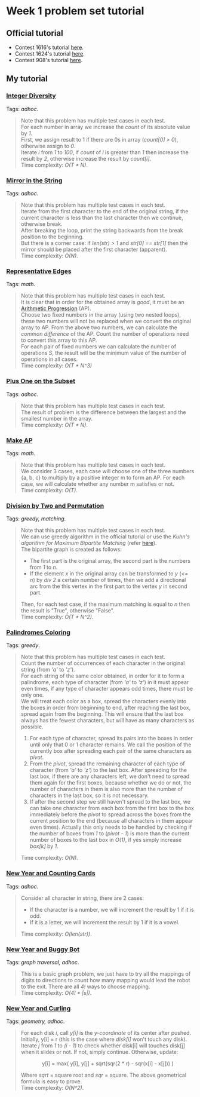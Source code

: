 # Week 1 problem set tutorial

## Official tutorial
- Contest 1616's tutorial [here](https://codeforces.com/blog/entry/98501).
- Contest 1624's tutorial [here](https://codeforces.com/blog/entry/98942).
- Contest 908's tutorial [here](https://codeforces.com/blog/entry/56713).

## My tutorial

### [Integer Diversity](https://codeforces.com/contest/1616/problem/A)

Tags: *adhoc*.
> Note that this problem has multiple test cases in each test. <br>
> For each number in array we increase the *count* of its absolute value by *1*. <br>
> First, we assign result to 1 if there are 0s in array (*count[0] > 0*), otherwise assign to *0*. <br>
> Iterate *i* from *1* to *100*, if *count* of *i* is greater than *1* then increase the result by *2*, otherwise increase the result by *count[i]*. <br>
> Time complexity: *O(T * N)*. 

### [Mirror in the String](https://codeforces.com/contest/1616/problem/B)

Tags: *adhoc*.
> Note that this problem has multiple test cases in each test. <br>
> Iterate from the first character to the end of the original string, if the current character is less than the last character then we continue, otherwise break. <br>
> After breaking the loop, print the string backwards from the break position to the beginning. <br>
> But there is a corner case: if *len(str) > 1* and *str[0] == str[1]* then the mirror should be placed after the first character (apparent). <br>
> Time complexity: *O(N)*.

### [Representative Edges](https://codeforces.com/contest/1616/problem/C)

Tags: *math*.
> Note that this problem has multiple test cases in each test. <br>
> It is clear that in order for the obtained array is *good*, it must be an [Arithmetic Progression](https://en.wikipedia.org/wiki/Arithmetic_progression) (AP). <br>
> Choose two fixed numbers in the array (using two nested loops), these two numbers will not be replaced when we convert the original array to AP. From the above two numbers, we can calculate the *common difference* of the AP. Count the number of operations need to convert this array to this AP. <br>
> For each pair of fixed numbers we can calculate the number of operations *S*, the result will be the minimum value of the number of operations in all cases. <br>
> Time complexity: *O(T * N^3)*

### [Plus One on the Subset](https://codeforces.com/contest/1624/problem/A)

Tags: *adhoc*.
> Note that this problem has multiple test cases in each test. <br>
> The result of problem is the difference between the largest and the smallest number in the array. <br>
> Time complexity: *O(T * N)*.

### [Make AP](https://codeforces.com/contest/1624/problem/B)

Tags: *math*.
> Note that this problem has multiple test cases in each test. <br>
> We consider 3 cases, each case will choose one of the three numbers {a, b, c} to multiply by a positive integer m to form an AP. For each case, we will calculate whether any number m satisfies or not.<br>
> Time complexity: *O(T)*.

### [Division by Two and Permutation](https://codeforces.com/contest/1624/problem/C)

Tags: *greedy, matching*.
> Note that this problem has multiple test cases in each test. <br>
> We can use greedy algorithm in the official tutorial or use the *Kuhn's algorithm for Maximum Bipartite Matching* (refer [here](https://cp-algorithms.com/graph/kuhn_maximum_bipartite_matching.html)). <br>
> The bipartite graph is created as follows:
> - The first part is the original array, the second part is the numbers from *1* to *n*. <br>
> - If the element *x* in the original array can be transformed to *y* (*<= n*) by *div 2* a certain number of times, then we add a directional arc from the this vertex in the first part to the vertex *y* in second part. <br>
>
> Then, for each test case, if the maximum matching is equal to *n* then the result is "True", otherwise "False". <br>
> Time complexity: *O(T * N^2)*.

### [Palindromes Coloring](https://codeforces.com/contest/1624/problem/D)

Tags: *greedy*.
> Note that this problem has multiple test cases in each test. <br>
> Count the number of occurrences of each character in the original string (from *'a'* to *'z'*). <br>
> For each string of the same color obtained, in order for it to form a palindrome, each type of character (from *'a'* to *'z'*) in it must appear even times, if any type of character appears odd times, there must be only one. <br>
> We will treat each color as a box, spread the characters evenly into the boxes in order from beginning to end, after reaching the last box, spread again from the beginning. This will ensure that the last box always has the fewest characters, but will have as many characters as possible. <br>
> 1. For each type of character, spread its pairs into the boxes in order until only that 0 or 1 character remains. We call the position of the currently box after spreading each pair of the same characters as *pivot*. 
> 2. From the *pivot*, spread the remaining character of each type of character (from *'a'* to *'z'*) to the last box. After spreading for the last box, if there are any characters left, we don't need to spread them again for the first boxes, because whether we do or not, the number of characters in them is also more than the number of characters in the last box, so it is not necessary. 
> 3. If after the second step we still haven't spread to the last box, we can take one character from each box from the first box to the box immediately before the *pivot* to spread across the boxes from the current position to the end (because all characters in them appear even times). Actually this only needs to be handled by checking if the number of boxes from *1* to (*pivot - 1*) is more than the current number of boxes to the last box in *O(1)*, if yes simply increase *box[k]* by *1*.
> 
> Time complexity: *O(N)*.

### [New Year and Counting Cards](https://codeforces.com/contest/908/problem/A)

Tags: *adhoc*.
> Consider all character in string, there are 2 cases:
> - If the character is a number, we will increment the result by 1 if it is odd.
> - If it is a letter, we will increment the result by 1 if it is a vowel.
>
> Time complexity: *O(len(str))*.

### [New Year and Buggy Bot](https://codeforces.com/contest/908/problem/B)

Tags: *graph traversal, adhoc*.
> This is a basic graph problem, we just have to try all the mappings of digits to directions to count how many mapping would lead the robot to the exit. There are all *4!* ways to choose mapping. <br>
> Time complexity: *O(4! * |s|)*.

### [New Year and Curling](https://codeforces.com/contest/908/problem/C)

Tags: *geometry, adhoc*.
> For each disk *i*, call *y[i]* is the *y-coordinate* of its center after pushed. Initially, y[i] = r (this is the case where *disk[i]* won't touch any disk). <br>
> Iterate *j* from *1* to *(i - 1)* to check whether disk[i] will touches disk[j] when it slides or not. If not, simply continue. Otherwise, update: 
> <p align="center">
>   y[i] = max( y[i], y[j] + sqrt(sqr(2 * r) - sqr(x[i] - x[j])) )
> </p>
> 
> Where *sqrt* = square root and *sqr* = square. The above geometrical formula is easy to prove.<br>
> Time complexity: *O(N^2)*.
